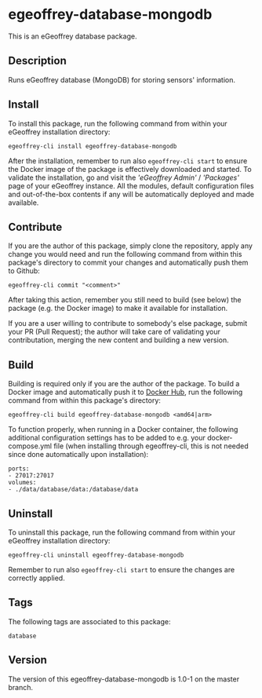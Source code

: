 # egeoffrey-database-mongodb

This is an eGeoffrey database package.

## Description

Runs eGeoffrey database (MongoDB) for storing sensors' information.

## Install

To install this package, run the following command from within your eGeoffrey installation directory:
```
egeoffrey-cli install egeoffrey-database-mongodb
```
After the installation, remember to run also `egeoffrey-cli start` to ensure the Docker image of the package is effectively downloaded and started.
To validate the installation, go and visit the *'eGeoffrey Admin'* / *'Packages'* page of your eGeoffrey instance. All the modules, default configuration files and out-of-the-box contents if any will be automatically deployed and made available.
## Contribute

If you are the author of this package, simply clone the repository, apply any change you would need and run the following command from within this package's directory to commit your changes and automatically push them to Github:
```
egeoffrey-cli commit "<comment>"
```
After taking this action, remember you still need to build (see below) the package (e.g. the Docker image) to make it available for installation.

If you are a user willing to contribute to somebody's else package, submit your PR (Pull Request); the author will take care of validating your contributation, merging the new content and building a new version.

## Build

Building is required only if you are the author of the package. To build a Docker image and automatically push it to [Docker Hub](https://hub.docker.com/r/egeoffrey/egeoffrey-database-mongodb), run the following command from within this package's directory:
```
egeoffrey-cli build egeoffrey-database-mongodb <amd64|arm>
```
To function properly, when running in a Docker container, the following additional configuration settings has to be added to e.g. your docker-compose.yml file (when installing through egeoffrey-cli, this is not needed since done automatically upon installation):
```
ports:
- 27017:27017
volumes:
- ./data/database/data:/database/data
```

## Uninstall

To uninstall this package, run the following command from within your eGeoffrey installation directory:
```
egeoffrey-cli uninstall egeoffrey-database-mongodb
```
Remember to run also `egeoffrey-cli start` to ensure the changes are correctly applied.
## Tags

The following tags are associated to this package:
```
database
```

## Version

The version of this egeoffrey-database-mongodb is 1.0-1 on the master branch.
